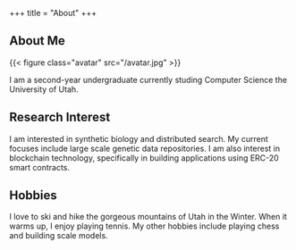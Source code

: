 +++
title = "About"
+++

## About Me

{{< figure class="avatar" src="/avatar.jpg" >}}

I am a second-year undergraduate currently studing Computer Science the University of Utah.

## Research Interest

I am interested in synthetic biology and distributed search. My current focuses include large scale genetic data repositories. I am also interest in blockchain technology, specifically in building applications using ERC-20 smart contracts.


## Hobbies
I love to ski and hike the gorgeous mountains of Utah in the Winter. When it warms up, I enjoy playing tennis.
My other hobbies include playing chess and building scale models.
